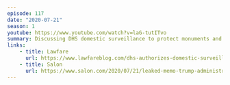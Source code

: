 ```yaml
---
episode: 117
date: "2020-07-21"
season: 1
youtube: https://www.youtube.com/watch?v=laG-tutITvo
summary: Discussing DHS domestic surveillance to protect monuments and statues
links:
    - title: Lawfare
      url: https://www.lawfareblog.com/dhs-authorizes-domestic-surveillance-protect-statues-and-monuments
    - title: Salon
      url: https://www.salon.com/2020/07/21/leaked-memo-trump-administration-authorized-domestic-surveillance-of-protests-to-protect-statues
---
```

